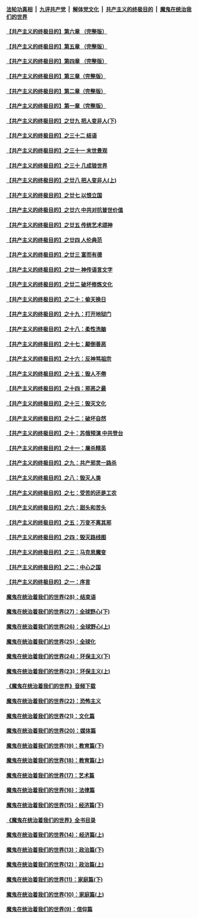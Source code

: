 ####  [法轮功真相](../../../../basic/blob/master/README.md?t=07032331) &nbsp;|&nbsp; [九评共产党](../../../../9ping.md/blob/master/README.md?t=07032331) &nbsp;|&nbsp; [解体党文化](../../../../jtdwh.md/blob/master/README.md?t=07032331)  &nbsp;|&nbsp; [共产主义的终极目的](../../../../gczydzjmd.md/blob/master/README.md?t=07032331) &nbsp;|&nbsp; [魔鬼在统治我们的世界](../../../../mgztzwmdsj.md/blob/master/README.md?t=07032331) 

#### [【共产主义的终极目的】第六章 （完整版）](../pages/nsc422/n11428913.md?t=07032331) 

#### [【共产主义的终极目的】第五章 （完整版）](../pages/nsc422/n11428912.md?t=07032331) 

#### [【共产主义的终极目的】第四章 （完整版）](../pages/nsc422/n11428907.md?t=07032331) 

#### [【共产主义的终极目的】第三章（完整版）](../pages/nsc422/n11428848.md?t=07032331) 

#### [【共产主义的终极目的】第二章（完整版）](../pages/nsc422/n11428831.md?t=07032331) 

#### [【共产主义的终极目的】第一章（完整版）](../pages/nsc422/n11417651.md?t=07032331) 

#### [【共产主义的终极目的】之廿九 把人变非人(下)](../pages/nsc422/n11344140.md?t=07032331) 

#### [【共产主义的终极目的】之三十二 结语](../pages/nsc422/n11360535.md?t=07032331) 

#### [【共产主义的终极目的】之三十一 末世景观](../pages/nsc422/n11351129.md?t=07032331) 

#### [【共产主义的终极目的】之三十 几成狼世界](../pages/nsc422/n11348280.md?t=07032331) 

#### [【共产主义的终极目的】之廿八 把人变非人(上)](../pages/nsc422/n11340492.md?t=07032331) 

#### [【共产主义的终极目的】之廿七 以恨立国](../pages/nsc422/n11336944.md?t=07032331) 

#### [【共产主义的终极目的】之廿六 中共对抗普世价值](../pages/nsc422/n11324785.md?t=07032331) 

#### [【共产主义的终极目的】之廿五 传统艺术颂神](../pages/nsc422/n11296396.md?t=07032331) 

#### [【共产主义的终极目的】之廿四 人伦典范](../pages/nsc422/n11296397.md?t=07032331) 

#### [【共产主义的终极目的】之廿三 富而有德](../pages/nsc422/n11283598.md?t=07032331) 

#### [【共产主义的终极目的】之廿一 神传语言文字](../pages/nsc422/n11263265.md?t=07032331) 

#### [【共产主义的终极目的】之廿二 破坏修炼文化](../pages/nsc422/n11245728.md?t=07032331) 

#### [【共产主义的终极目的】之二十：偷天换日](../pages/nsc422/n11238846.md?t=07032331) 

#### [【共产主义的终极目的】之十九：打开地狱门](../pages/nsc422/n11206376.md?t=07032331) 

#### [【共产主义的终极目的】之十八：柔性洗脑](../pages/nsc422/n11199994.md?t=07032331) 

#### [【共产主义的终极目的】之十七：颠倒善恶](../pages/nsc422/n11179782.md?t=07032331) 

#### [【共产主义的终极目的】之十六：反神骂祖宗](../pages/nsc422/n11166798.md?t=07032331) 

#### [【共产主义的终极目的】之十五：毁人不倦](../pages/nsc422/n11166792.md?t=07032331) 

#### [【共产主义的终极目的】之十四：邪恶之最](../pages/nsc422/n11150249.md?t=07032331) 

#### [【共产主义的终极目的】之十三：毁灭文化](../pages/nsc422/n11135227.md?t=07032331) 

#### [【共产主义的终极目的】之十二：破坏自然](../pages/nsc422/n11135214.md?t=07032331) 

#### [【共产主义的终极目的】之十：苏俄预演 中共登台](../pages/nsc422/n11118424.md?t=07032331) 

#### [【共产主义的终极目的】之十一：屠杀精英](../pages/nsc422/n11118442.md?t=07032331) 

#### [【共产主义的终极目的】之九：共产邪灵一路杀](../pages/nsc422/n11114139.md?t=07032331) 

#### [【共产主义的终极目的】之八：毁灭人类](../pages/nsc422/n11108503.md?t=07032331) 

#### [【共产主义的终极目的】之七：受苦的还是工农](../pages/nsc422/n11101809.md?t=07032331) 

#### [【共产主义的终极目的】之六：甜头和苦头](../pages/nsc422/n11096971.md?t=07032331) 

#### [【共产主义的终极目的】之五：万变不离其邪](../pages/nsc422/n11091285.md?t=07032331) 

#### [【共产主义的终极目的】之四：毁灭路线图](../pages/nsc422/n11086284.md?t=07032331) 

#### [【共产主义的终极目的】之三：马克思魔变](../pages/nsc422/n11061941.md?t=07032331) 

#### [【共产主义的终极目的】之二：中心之国](../pages/nsc422/n11047728.md?t=07032331) 

#### [【共产主义的终极目的】之一：序言](../pages/nsc422/n11086077.md?t=07032331) 

#### [魔鬼在统治着我们的世界(28)：结束语](../pages/nsc422/n10936246.md?t=07032331) 

#### [魔鬼在统治着我们的世界(27)：全球野心(下)](../pages/nsc422/n10928319.md?t=07032331) 

#### [魔鬼在统治着我们的世界(26)：全球野心(上)](../pages/nsc422/n10900318.md?t=07032331) 

#### [魔鬼在统治着我们的世界(25)：全球化](../pages/nsc422/n10788205.md?t=07032331) 

#### [魔鬼在统治着我们的世界(24)：环保主义(下)](../pages/nsc422/n10695307.md?t=07032331) 

#### [魔鬼在统治着我们的世界(23)：环保主义(上)](../pages/nsc422/n10688613.md?t=07032331) 

#### [《魔鬼在统治着我们的世界》音频下载](../pages/nsc422/n10635553.md?t=07032331) 

#### [魔鬼在统治着我们的世界(22)：恐怖主义](../pages/nsc422/n10614727.md?t=07032331) 

#### [魔鬼在统治着我们的世界(21)：文化篇](../pages/nsc422/n10597706.md?t=07032331) 

#### [魔鬼在统治着我们的世界(20)：媒体篇](../pages/nsc422/n10586579.md?t=07032331) 

#### [魔鬼在统治着我们的世界(19)：教育篇(下)](../pages/nsc422/n10564808.md?t=07032331) 

#### [魔鬼在统治着我们的世界(18)：教育篇(上)](../pages/nsc422/n10526970.md?t=07032331) 

#### [魔鬼在统治着我们的世界(17)：艺术篇](../pages/nsc422/n10499093.md?t=07032331) 

#### [魔鬼在统治着我们的世界(16)：法律篇](../pages/nsc422/n10485969.md?t=07032331) 

#### [魔鬼在统治着我们的世界(15)：经济篇(下)](../pages/nsc422/n10469975.md?t=07032331) 

#### [《魔鬼在统治着我们的世界》全书目录](../pages/nsc422/n10464261.md?t=07032331) 

#### [魔鬼在统治着我们的世界(14)：经济篇(上)](../pages/nsc422/n10457370.md?t=07032331) 

#### [魔鬼在统治着我们的世界(13)：政治篇(下)](../pages/nsc422/n10448270.md?t=07032331) 

#### [魔鬼在统治着我们的世界(12)：政治篇(上)](../pages/nsc422/n10444576.md?t=07032331) 

#### [魔鬼在统治着我们的世界(11)：家庭篇(下)](../pages/nsc422/n10440961.md?t=07032331) 

#### [魔鬼在统治着我们的世界(10)：家庭篇(上)](../pages/nsc422/n10435448.md?t=07032331) 

#### [魔鬼在统治着我们的世界(9)：信仰篇](../pages/nsc422/n10432159.md?t=07032331) 

